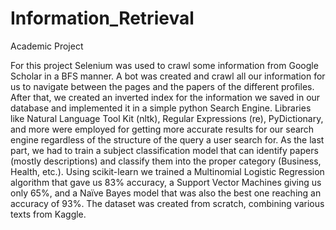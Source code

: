 # Information_Retrieval
Academic Project

For this project Selenium was used to crawl some information from Google Scholar in a BFS manner. A bot was created and crawl all our information for us to navigate between the pages and the papers of the different profiles.
After that, we created an inverted index for the information we saved in our database and implemented it in a simple python Search Engine. Libraries like Natural Language Tool Kit (nltk), Regular Expressions (re), PyDictionary, and more were employed for getting more accurate results for our search engine regardless of the structure of the query a user search for.
As the last part, we had to train a subject classification model that can identify papers (mostly descriptions) and classify them into the proper category (Business, Health, etc.). Using scikit-learn we trained a Multinomial Logistic Regression algorithm that gave us 83% accuracy, a Support Vector Machines giving us only 65%, and a Naïve Bayes model that was also the best one reaching an accuracy of 93%.
The dataset was created from scratch, combining various texts from Kaggle.
